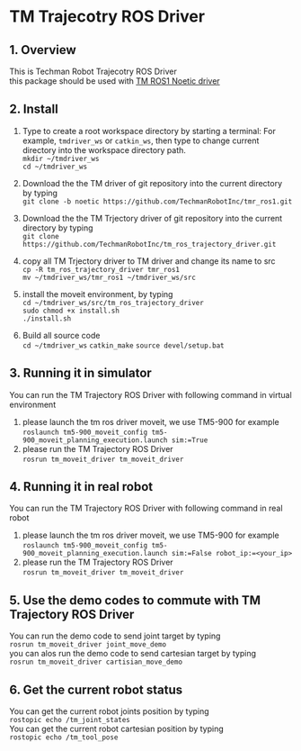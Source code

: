 # __TM Trajecotry ROS Driver__


## __1. Overview__
This is Techman Robot Trajecotry ROS Driver<br/>
this package should be used with [TM ROS1 Noetic driver](https://github.com/TechmanRobotInc/tmr_ros1/tree/noetic)

## __2. Install__
1. Type to create a root workspace directory by starting a terminal: For example,  ``tmdriver_ws`` or ``catkin_ws``, then type to change current directory into the workspace directory path.<br/>
``mkdir ~/tmdriver_ws``<br/>
``cd ~/tmdriver_ws``<br/>

2. Download the the TM driver of git repository into the current directory by typing<br/>
``git clone -b noetic https://github.com/TechmanRobotInc/tmr_ros1.git``<br/>

3. Download the the TM Trjectory driver of git repository into the current directory by typing<br/>
``git clone https://github.com/TechmanRobotInc/tm_ros_trajectory_driver.git``<br/>

4. copy all TM Trjectory driver to TM driver and change its name to src<br/>
``cp -R tm_ros_trajectory_driver tmr_ros1``<br/>
``mv ~/tmdriver_ws/tmr_ros1 ~/tmdriver_ws/src``<br/>

4. install the moveit environment, by typing<br/>
``cd ~/tmdriver_ws/src/tm_ros_trajectory_driver``<br/>
``sudo chmod +x install.sh``<br/>
``./install.sh``<br/>

5. Build all source code<br/>
``cd ~/tmdriver_ws``
``catkin_make``
``source devel/setup.bat``

## __3. Running it in simulator__
You can run the TM Trajectory ROS Driver with following command in virtual environment
1. please launch the tm ros driver moveit, we use TM5-900 for example<br/>
``roslaunch tm5-900_moveit_config tm5-900_moveit_planning_execution.launch sim:=True``<br/>
2. please run the TM Trajectory ROS Driver<br/>
``rosrun tm_moveit_driver tm_moveit_driver``

## __4. Running it in real robot__
You can run the TM Trajectory ROS Driver with following command in real robot
1. please launch the tm ros driver moveit, we use TM5-900 for example<br/>
``roslaunch tm5-900_moveit_config tm5-900_moveit_planning_execution.launch sim:=False robot_ip:=<your_ip>``<br/>
2. please run the TM Trajectory ROS Driver<br/>
``rosrun tm_moveit_driver tm_moveit_driver``<br/>

## __5. Use the demo codes to commute with TM Trajectory ROS Driver__
You can run the demo code to send joint target by typing<br/>
`` rosrun tm_moveit_driver joint_move_demo ``<br/>
you can alos run the demo code to send cartesian target by typing<br/>
``rosrun tm_moveit_driver cartisian_move_demo``<br/>
## __6. Get the current robot status__
You can get the current robot joints position by typing<br/>
`` rostopic echo /tm_joint_states ``<br/>
You can get the current robot cartesian position by typing<br/>
`` rostopic echo /tm_tool_pose ``<br/>
